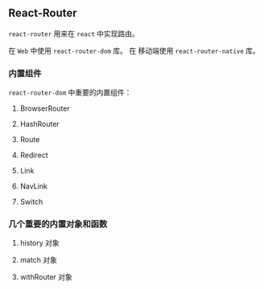 ## React-Router

`react-router` 用来在 `react` 中实现路由。

在 `Web` 中使用 `react-router-dom` 库。
在 移动端使用 `react-router-native` 库。

### 内置组件

`react-router-dom` 中重要的内置组件：

1. BrowserRouter

2. HashRouter

3. Route

4. Redirect

5. Link

6. NavLink

7. Switch

### 几个重要的内置对象和函数

1. history 对象

2. match 对象

3. withRouter 对象

